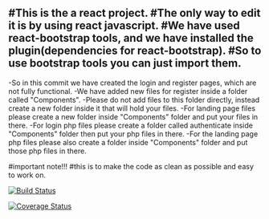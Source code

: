 #This is the a react project.
#The only way to edit it is by using react javascript.
#We have used react-bootstrap tools, and we have installed the plugin(dependencies for react-bootstrap).
#So to use bootstrap tools you can just import them.
------------------------------------------------------------------------------------------------------------------

-So in this commit we have created the login and register pages, which are not fully functional.
-We have added new files for register inside a folder called "Components".
-Please do not add files to this folder directly, instead create a new folder inside it that will hold your files.
-For landing page files please create a new folder inside "Components" folder and put your files in there. 
-For login php files please create a folder called authenticate inside "Components" folder then put your php files in there.
-For the landing page php files please also create a folder inside "Components" folder and put those php files in there.

#important note!!!
#this is to make the code as clean as possible and easy to work on.

[![Build Status](https://travis-ci.com/Legend-45/SD_project.svg?branch=main)](https://travis-ci.com/Legend-45/SD_project)

[![Coverage Status](https://coveralls.io/repos/github/Legend-45/SD_project/badge.svg)](https://coveralls.io/github/Legend-45/SD_project)


